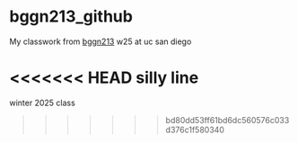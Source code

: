 # bggn213_github
My classwork from [bggn213](https://bioboot.github.io/bggn213_W25/) w25 at uc san diego

<<<<<<< HEAD
silly line
=======
winter 2025 class
>>>>>>> bd80dd53ff61bd6dc560576c033d376c1f580340
